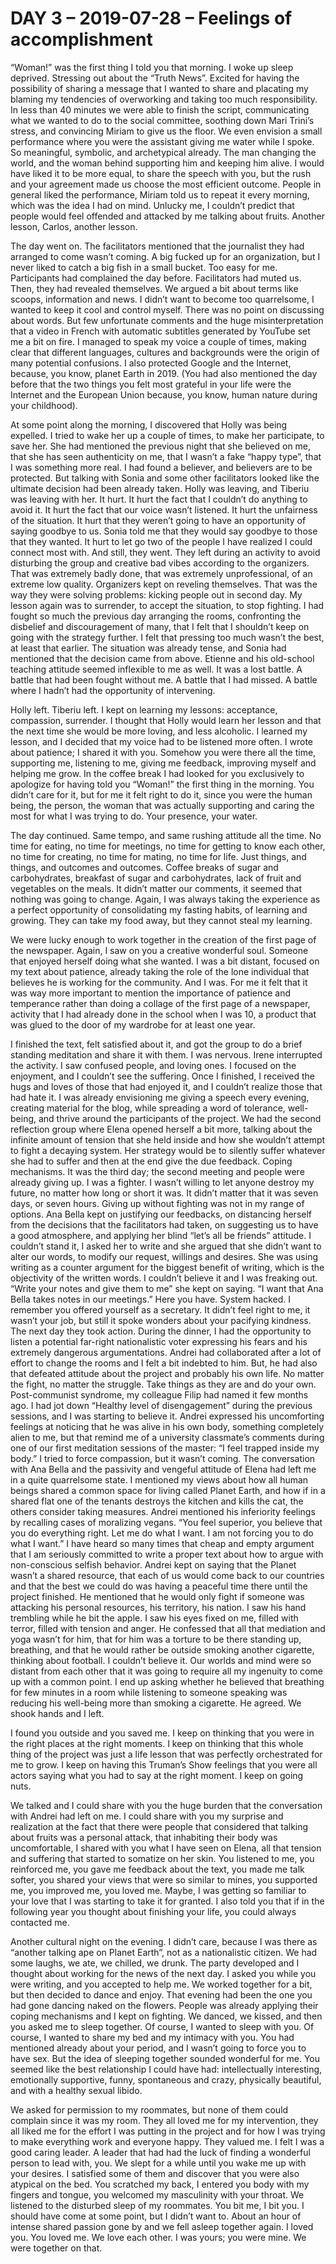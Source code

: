 # DAY 3 – 2019-07-28 – Feelings of accomplishment

“Woman!” was the first thing I told you that morning. I woke up sleep deprived. Stressing out about the “Truth News”. Excited for having the possibility of sharing a message that I wanted to share and placating my blaming my tendencies of overworking and taking too much responsibility.  In less than 40 minutes we were able to finish the script, communicating what we wanted to do to the social committee, soothing down Mari Trini’s stress, and convincing Miriam to give us the floor. We even envision a small performance where you were the assistant giving me water while I spoke. So meaningful, symbolic, and archetypical already. The man changing the world, and the woman behind supporting him and keeping him alive. I would have liked it to be more equal, to share the speech with you, but the rush and your agreement made us choose the most efficient outcome. People in general liked the performance, Miriam told us to repeat it every morning, which was the idea I had on mind. Unlucky me, I couldn’t predict that people would feel offended and attacked by me talking about fruits. Another lesson, Carlos, another lesson. 

The day went on. The facilitators mentioned that the journalist they had arranged to come wasn’t coming. A big fucked up for an organization, but I never liked to catch a big fish in a small bucket. Too easy for me. Participants had complained the day before. Facilitators had muted us. Then, they had revealed themselves. We argued a bit about terms like scoops, information and news. I didn’t want to become too quarrelsome, I wanted to keep it cool and control myself. There was no point on discussing about words. But few unfortunate comments and the huge misinterpretation that a video in French with automatic subtitles generated by YouTube set me a bit on fire. I managed to speak my voice a couple of times, making clear that different languages, cultures and backgrounds were the origin of many potential confusions. I also protected Google and the Internet, because, you know, planet Earth in 2019. (You had also mentioned the day before that the two things you felt most grateful in your life were the Internet and the European Union because, you know, human nature during your childhood). 

At some point along the morning, I discovered that Holly was being expelled. I tried to wake her up a couple of times, to make her participate, to save her. She had mentioned the previous night that she believed on me, that she has seen authenticity on me, that I wasn’t a fake “happy type”, that I was something more real. I had found a believer, and believers are to be protected. But talking with Sonia and some other facilitators looked like the ultimate decision had been already taken. Holly was leaving, and Tiberiu was leaving with her. It hurt. It hurt the fact that I couldn’t do anything to avoid it. It hurt the fact that our voice wasn’t listened. It hurt the unfairness of the situation. It hurt that they weren’t going to have an opportunity of saying goodbye to us. Sonia told me that they would say goodbye to those that they wanted. It hurt to let go two of the people I have realized I could connect most with. And still, they went. They left during an activity to avoid disturbing the group and creative bad vibes according to the organizers. That was extremely badly done, that was extremely unprofessional, of an extreme low quality. Organizers kept on reveling themselves. That was the way they were solving problems: kicking people out in second day. My lesson again was to surrender, to accept the situation, to stop fighting. I had fought so much the previous day arranging the rooms, confronting the disbelief and discouragement of many, that I felt that I shouldn’t keep on going with the strategy further. I felt that pressing too much wasn’t the best, at least that earlier. The situation was already tense, and Sonia had mentioned that the decision came from above. Etienne and his old-school teaching attitude seemed inflexible to me as well. It was a lost battle. A battle that had been fought without me. A battle that I had missed. A battle where I hadn’t had the opportunity of intervening. 

Holly left. Tiberiu left. I kept on learning my lessons: acceptance, compassion, surrender. I thought that Holly would learn her lesson and that the next time she would be more loving, and less alcoholic. I learned my lesson, and I decided that my voice had to be listened more often. I wrote about patience; I shared it with you. Somehow you were there all the time, supporting me, listening to me, giving me feedback, improving myself and helping me grow. In the coffee break I had looked for you exclusively to apologize for having told you “Woman!” the first thing in the morning. You didn’t care for it, but for me it felt right to do it, since you were the human being, the person, the woman that was actually supporting and caring the most for what I was trying to do. Your presence, your water.

The day continued. Same tempo, and same rushing attitude all the time. No time for eating, no time for meetings, no time for getting to know each other, no time for creating, no time for mating, no time for life. Just things, and things, and outcomes and outcomes. Coffee breaks of sugar and carbohydrates, breakfast of sugar and carbohydrates, lack of fruit and vegetables on the meals. It didn’t matter our comments, it seemed that nothing was going to change. Again, I was always taking the experience as a perfect opportunity of consolidating my fasting habits, of learning and growing. They can take my food away, but they cannot steal my learning. 

We were lucky enough to work together in the creation of the first page of the newspaper. Again, I saw on you a creative wonderful soul. Someone that enjoyed herself doing what she wanted. I was a bit distant, focused on my text about patience, already taking the role of the lone individual that believes he is working for the community. And I was. For me it felt that it was way more important to mention the importance of patience and temperance rather than doing a collage of the first page of a newspaper, activity that I had already done in the school when I was 10, a product that was glued to the door of my wardrobe for at least one year. 

I finished the text, felt satisfied about it, and got the group to do a brief standing meditation and share it with them. I was nervous. Irene interrupted the activity. I saw confused people, and loving ones. I focused on the enjoyment, and I couldn’t see the suffering. Once I finished, I received the hugs and loves of those that had enjoyed it, and I couldn’t realize those that had hate it. I was already envisioning me giving a speech every evening, creating material for the blog, while spreading a word of tolerance, well-being, and thrive around the participants of the project. We had the second reflection group where Elena opened herself a bit more, talking about the infinite amount of tension that she held inside and how she wouldn’t attempt to fight a decaying system. Her strategy would be to silently suffer whatever she had to suffer and then at the end give the due feedback. Coping mechanisms. It was the third day; the second meeting and people were already giving up. I was a fighter. I wasn’t willing to let anyone destroy my future, no matter how long or short it was. It didn’t matter that it was seven days, or seven hours. Giving up without fighting was not in my range of options. Ana Bella kept on justifying our feedbacks, on distancing herself from the decisions that the facilitators had taken, on suggesting us to have a good atmosphere, and applying her blind “let’s all be friends” attitude. I couldn’t stand it, I asked her to write and she argued that she didn’t want to alter our words, to modify our request, willings and desires. She was using writing as a counter argument for the biggest benefit of writing, which is the objectivity of the written words. I couldn’t believe it and I was freaking out. “Write your notes and give them to me” she kept on saying. “I want that Ana Bella takes notes in our meetings.” Here you have. System hacked. I remember you offered yourself as a secretary. It didn’t feel right to me, it wasn’t your job, but still it spoke wonders about your pacifying kindness. The next day they took action. 
During the dinner, I had the opportunity to listen a potential far-right nationalistic voter expressing his fears and his extremely dangerous argumentations. Andrei had collaborated after a lot of effort to change the rooms and I felt a bit indebted to him. But, he had also that defeated attitude about the project and probably his own life. No matter the fight, no matter the struggle. Take things as they are and do your own. Post-communist syndrome, my colleague Filip had named it few months ago. I had jot down “Healthy level of disengagement” during the previous sessions, and I was starting to believe it. Andrei expressed his uncomforting feelings at noticing that he was alive in his own body, something completely alien to me, but that remind me of a university classmate’s comments during one of our first meditation sessions of the master: “I feel trapped inside my body.” I tried to force compassion, but it wasn’t coming. The conversation with Ana Bella and the passivity and vengeful attitude of Elena had left me in a quite quarrelsome state. I mentioned my views about how all human beings shared a common space for living called Planet Earth, and how if in a shared flat one of the tenants destroys the kitchen and kills the cat, the others consider taking measures. Andrei mentioned his inferiority feelings by recalling cases of moralizing vegans. “You feel superior, you believe that you do everything right. Let me do what I want. I am not forcing you to do what I want.” I have heard so many times that cheap and empty argument that I am seriously committed to write a proper text about how to argue with non-conscious selfish behavior. Andrei kept on saying that the Planet wasn’t a shared resource, that each of us would come back to our countries and that the best we could do was having a peaceful time there until the project finished. He mentioned that he would only fight if someone was attacking his personal resources, his territory, his nation. I saw his hand trembling while he bit the apple. I saw his eyes fixed on me, filled with terror, filled with tension and anger. He confessed that all that mediation and yoga wasn’t for him, that for him was a torture to be there standing up, breathing, and that he would rather be outside smoking another cigarette, thinking about football. I couldn’t believe it. Our worlds and mind were so distant from each other that it was going to require all my ingenuity to come up with a common point. I end up asking whether he believed that breathing for few minutes in a room while listening to someone speaking was reducing his well-being more than smoking a cigarette. He agreed. We shook hands and I left. 

I found you outside and you saved me. I keep on thinking that you were in the right places at the right moments. I keep on thinking that this whole thing of the project was just a life lesson that was perfectly orchestrated for me to grow. I keep on having this Truman’s Show feelings that you were all actors saying what you had to say at the right moment. I keep on going nuts. 

We talked and I could share with you the huge burden that the conversation with Andrei had left on me. I could share with you my surprise and realization at the fact that there were people that considered that talking about fruits was a personal attack, that inhabiting their body was uncomfortable, I shared with you what I have seen on Elena, all that tension and suffering that started to somatize on her skin. You listened to me, you reinforced me, you gave me feedback about the text, you made me talk softer, you shared your views that were so similar to mines, you supported me, you improved me, you loved me. Maybe, I was getting so familiar to your love that I was starting to take it for granted. I also told you that if in the following year you thought about finishing your life, you could always contacted me. 

Another cultural night on the evening. I didn’t care, because I was there as “another talking ape on Planet Earth”, not as a nationalistic citizen. We had some laughs, we ate, we chilled, we drunk. The party developed and I thought about working for the news of the next day. I asked you while you were writing, and you accepted to help me. We worked together for a bit, but then decided to dance and enjoy. That evening had been the one you had gone dancing naked on the flowers. People was already applying their coping mechanisms and I kept on fighting. We danced, we kissed, and then you asked me to sleep together. Of course, I wanted to sleep with you. Of course, I wanted to share my bed and my intimacy with you.  You had mentioned already about your period, and I wasn’t going to force you to have sex. But the idea of sleeping together sounded wonderful for me. You seemed like the best relationship I could have had: intellectually interesting, emotionally supportive, funny, spontaneous and crazy, physically beautiful, and with a healthy sexual libido. 

We asked for permission to my roommates, but none of them could complain since it was my room. They all loved me for my intervention, they all liked me for the effort I was putting in the project and for how I was trying to make everything work and everyone happy. They valued me. I felt I was a good caring leader. A leader that had had the luck of finding a wonderful person to lead with, you. We slept for a while until you wake me up with your desires. I satisfied some of them and discover that you were also atypical on the bed. You scratched my back, I entered you body with my fingers and tongue, you welcomed my masculinity with your throat. We listened to the disturbed sleep of my roommates. You bit me, I bit you. I should have come at some point, but I didn’t want to. About an hour of intense shared passion gone by and we fell asleep together again. I loved you. You loved me. We love each other. I was yours; you were mine. We were together on that. 
